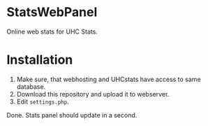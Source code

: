# StatsWebPanel
Online web stats for UHC Stats. 
# Installation
1. Make sure, that webhosting and UHCstats have access to same database.
2. Download this repository and upload it to webserver.
3. Edit `settings.php`.

Done. Stats panel should update in a second.
